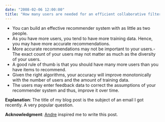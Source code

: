 ```yaml
---
date: "2008-02-06 12:00:00"
title: "How many users are needed for an efficient collaborative filtering system?"
---
```




- You can build an effective recommender system with as little as two people.
- As you have more users, you tend to have more training data. Hence, you may have more accurate recommendations.
- More accurate recommendations may not be important to your users.- The exact count of your users may not matter as much as the diversity of your users.
- A good rule of thumb is that you should have many more users than you have items to recommend.
- Given the right algorithms, your accuracy will improve monotonically with the number of users and the amount of training data.
- The users may enter feedback data to correct the assumptions of your recommender system and thus, improve it over time.


__Explanation__: The title of my blog post is the subject of an email I got recently. A very popular question.

__Acknowledgment__: [Andre](https://synthese.wordpress.com/) inspired me to write this post.

